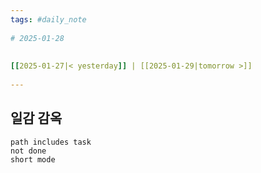 ```yaml
---  
tags: #daily_note  
  
# 2025-01-28  
  
  
[[2025-01-27|< yesterday]] | [[2025-01-29|tomorrow >]]  
  
---  
```

## 일감 감옥  
```tasks  
path includes task  
not done  
short mode  
```